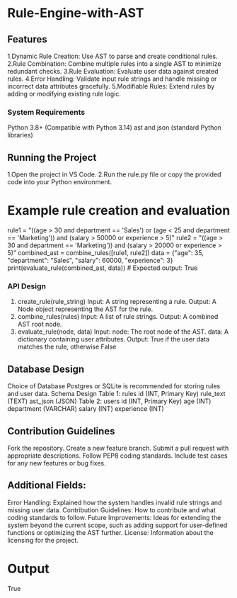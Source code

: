 # Rule-Engine-with-AST

## Features
1.Dynamic Rule Creation: Use AST to parse and create conditional rules.
2.Rule Combination: Combine multiple rules into a single AST to minimize redundant checks.
3.Rule Evaluation: Evaluate user data against created rules.
4.Error Handling: Validate input rule strings and handle missing or incorrect data attributes gracefully.
5.Modifiable Rules: Extend rules by adding or modifying existing rule logic.

### System Requirements
Python 3.8+ (Compatible with Python 3.14)
ast and json (standard Python libraries)

## Running the Project
1.Open the project in VS Code.
2.Run the rule.py file or copy the provided code into your Python environment.

# Example rule creation and evaluation
rule1 = "((age > 30 and department == 'Sales') or (age < 25 and department == 'Marketing')) and (salary > 50000 or experience > 5)"
rule2 = "((age > 30 and department == 'Marketing')) and (salary > 20000 or experience > 5)"
combined_ast = combine_rules([rule1, rule2])
data = {"age": 35, "department": "Sales", "salary": 60000, "experience": 3}
print(evaluate_rule(combined_ast, data))  # Expected output: True


### API Design
1. create_rule(rule_string)
Input: A string representing a rule.
Output: A Node object representing the AST for the rule.
2. combine_rules(rules)
Input: A list of rule strings.
Output: A combined AST root node.
3. evaluate_rule(node, data)
Input:
node: The root node of the AST.
data: A dictionary containing user attributes.
Output: True if the user data matches the rule, otherwise False

## Database Design
Choice of Database
Postgres or SQLite is recommended for storing rules and user data.
Schema Design
Table 1: rules
id (INT, Primary Key)
rule_text (TEXT)
ast_json (JSON)
Table 2: users
id (INT, Primary Key)
age (INT)
department (VARCHAR)
salary (INT)
experience (INT)

## Contribution Guidelines
Fork the repository.
Create a new feature branch.
Submit a pull request with appropriate descriptions.
Follow PEP8 coding standards.
Include test cases for any new features or bug fixes.

## Additional Fields:
Error Handling: Explained how the system handles invalid rule strings and missing user data.
Contribution Guidelines: How to contribute and what coding standards to follow.
Future Improvements: Ideas for extending the system beyond the current scope, such as adding support for user-defined functions or optimizing the AST further.
License: Information about the licensing for the project.

# Output
True

